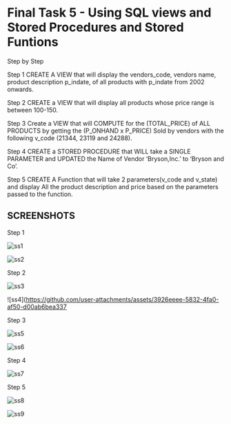 # Final Task 5 - Using SQL views and Stored Procedures and Stored Funtions
Step by Step

Step 1
CREATE A VIEW that will display the vendors_code, vendors name, product description p_indate, of all products with p_indate from 2002 onwards.

Step 2
CREATE a VIEW that will display all products whose price range is between 100-150.

Step 3
Create a VIEW that will COMPUTE for the (TOTAL_PRICE) of ALL PRODUCTS by getting the (P_ONHAND x P_PRICE) Sold by vendors with the following v_code (21344, 23119 and 24288).

Step 4
CREATE a STORED PROCEDURE that WILL take a SINGLE PARAMETER and UPDATED the Name of Vendor ‘Bryson,Inc.’ to ‘Bryson and Co’.

Step 5
CREATE A Function that will take 2 parameters(v_code and v_state) and display All the product description and price based on the parameters passed to the function.

## SCREENSHOTS


Step 1

![ss1](https://github.com/user-attachments/assets/02442c3f-0511-4ae4-a03c-a803fc398155)



![ss2](https://github.com/user-attachments/assets/a16cedd5-1a8a-42c0-beeb-a99d8446f3e2)


Step 2

![ss3](https://github.com/user-attachments/assets/de405544-16fb-440a-828b-95e10b26f952)


![ss4](https://github.com/user-attachments/assets/3926eeee-5832-4fa0-af50-d00ab6bea337


Step 3


![ss5](https://github.com/user-attachments/assets/5017dca2-2d4b-4a45-80d5-2dd1f182ebfe)



![ss6](https://github.com/user-attachments/assets/690dec1c-1eb3-4bda-8b35-2721420d0997)

Step 4

![ss7](https://github.com/user-attachments/assets/62f87404-edeb-4e8a-9693-c4941e39245d)


Step 5

![ss8](https://github.com/user-attachments/assets/d1356e84-e562-4781-ad4d-9ba31b9ee697)



![ss9](https://github.com/user-attachments/assets/fdc9ce1c-9178-4134-85d6-8418f7184113)











